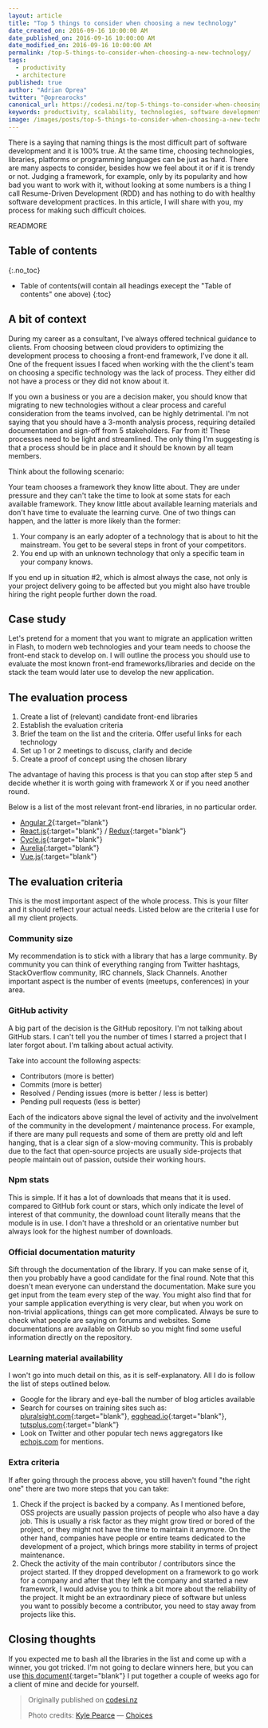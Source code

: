 ```yaml
---
layout: article
title: "Top 5 things to consider when choosing a new technology"
date_created_on: 2016-09-16 10:00:00 AM
date_published_on: 2016-09-16 10:00:00 AM
date_modified_on: 2016-09-16 10:00:00 AM
permalink: /top-5-things-to-consider-when-choosing-a-new-technology/
tags:
  - productivity
  - architecture
published: true
author: "Adrian Oprea"
twitter: "@oprearocks"
canonical_url: https://codesi.nz/top-5-things-to-consider-when-choosing-a-new-technology/
keywords: productivity, scalability, technologies, software development, recipes, javascript, reactjs, react, angular, angular2, aurelia, libraries, front-end
image: /images/posts/top-5-things-to-consider-when-choosing-a-new-technology/post.jpg
---
```


There is a saying that naming things is the most difficult part of software development and it is 100% true. At the same time, choosing technologies, libraries, platforms or programming languages can be just as hard.
There are many aspects to consider, besides how we feel about it or if it is trendy or not. Judging a framework, for example, only by its popularity and how bad you want to work with it, without looking at some numbers is a thing I call Resume-Driven Development (RDD) and has nothing to do with healthy software development practices. In this article, I will share with you, my process for making such difficult choices.

READMORE

## Table of contents
{:.no_toc}

* Table of contents(will contain all headings execept the "Table of contents" one above)
{:toc}

## A bit of context

During my career as a consultant, I've always offered technical guidance to clients. From choosing between cloud providers to optimizing the development process to choosing a front-end framework, I've done it all.
One of the frequent issues I faced when working with the the client's team on choosing a specific technology was the lack of process. They either did not have a process or they did not know about it.

If you own a business or you are a decision maker, you should know that migrating to new technologies without a clear process and careful consideration from the teams involved, can be highly detrimental.
I'm not saying that you should have a 3-month analysis process, requiring detailed documentation and sign-off from 5 stakeholders. Far from it! These processes need to be light and streamlined. The only thing I'm suggesting is that a process should be in place and it should be known by all team members.

Think about the following scenario:

Your team chooses a framework they know litte about. They are under pressure and they can't take the time to look at some stats for each available framework. They know little about available learning materials and don't have time to evaluate the learning curve. One of two things can happen, and the latter is more likely than the former:

1. Your company is an early adopter of a technology that is about to hit the mainstream. You get to be several steps in front of your competitors.
2. You end up with an unknown technology that only a specific team in your company knows.

If you end up in situation #2, which is almost always the case, not only is your project delivery going to be affected but you might also have trouble hiring the right people further down the road.

## Case study

Let's pretend for a moment that you want to migrate an application written in Flash, to modern web technologies and your team needs to choose the front-end stack to develop on.
I will outline the process you should use to evaluate the most known front-end frameworks/libraries and decide on the stack the team would later use to develop the new application.

## The evaluation process

1. Create a list of (relevant) candidate front-end libraries
2. Establish the evaluation criteria
3. Brief the team on the list and the criteria. Offer useful links for each technology
4. Set up 1 or 2 meetings to discuss, clarify and decide
5. Create a proof of concept using the chosen library

The advantage of having this process is that you can stop after step 5 and decide whether it is worth going with framework X or if you need another round.

Below is a list of the most relevant front-end libraries, in no particular order.

- [Angular 2](https://angular.io/ "Angular 2 official website"){:target="blank"}
- [React.js](https://facebook.github.io/react/ "React JS GitHub page"){:target="blank"} / [Redux](http://redux.js.org "Redux official website"){:target="blank"}
- [Cycle.js](http://cycle.js.org/ "Cycle.js official website"){:target="blank"}
- [Aurelia](http://aurelia.io/ "Aurelia.js official website"){:target="blank"}
- [Vue.js](http://vuejs.org/ "Vue.js official website"){:target="blank"}


## The evaluation criteria

This is the most important aspect of the whole process. This is your filter and it should reflect your actual needs. Listed below are the criteria I use for all my client projects.

### Community size

My recommendation is to stick with a library that has a large community. By community you can think of everything ranging from Twitter hashtags, StackOverflow community, IRC channels, Slack Channels.
Another important aspect is the number of events (meetups, conferences) in your area.

### GitHub activity

A big part of the decision is the GitHub repository. I'm not talking about GitHub stars. I can't tell you the number of times I starred a project that I later forgot about. I'm talking about actual activity.

Take into account the following aspects:

- Contributors (more is better)
- Commits (more is better)
- Resolved / Pending issues (more is better / less is better)
- Pending pull requests (less is better)

Each of the indicators above signal the level of activity and the involvelment of the community in the development / maintenance process. For example, if there are many pull requests and some of them are pretty old and left hanging, that is a clear sign of a slow-moving community. This is probably due to the fact that open-source projects are usually side-projects that people maintain out of passion, outside their working hours.

### Npm stats

This is simple. If it has a lot of downloads that means that it is used. compared to GitHub fork count or stars, which only indicate the level of interest of that community, the download count literally means that the module is in use. I don't have a threshold or an orientative number but always look for the highest number of downloads.

### Official documentation maturity

Sift through the documentation of the library. If you can make sense of it, then you probably have a good candidate for the final round. Note that this doesn't mean everyone can understand the documentation. Make sure you get input from the team every step of the way. You might also find that for your sample application everything is very clear, but when you work on non-trivial applications, things can get more complicated. Always be sure to check what people are saying on forums and websites. Some documentations are available on GitHub so you might find some useful information directly on the repository.

### Learning material availability

I won't go into much detail on this, as it is self-explanatory. All I do is follow the list of steps outlined below.

- Google for the library and eye-ball the number of blog articles available
- Search for courses on training sites such as: [pluralsight.com](http://pluralsight.com "Link to Pluralsight website"){:target="blank"}, [egghead.io](http://egghead.io "Link to Egghead.io website"){:target="blank"}, [tutsplus.com](http://tutsplus.com "Link to Tutsplus.com website"){:target="blank"}
- Look on Twitter and other popular tech news aggregators like [echojs.com]() for mentions.


### Extra criteria

If after going through the process above, you still haven't found "the right one" there are two more steps that you can take:

1. Check if the project is backed by a company. As I mentioned before, OSS projects are usually passion projects of people who also have a day job. This is usually a risk factor as they might grow tired or bored of the project, or they might not have the time to maintain it anymore. On the other hand, companies have people or entire teams dedicated to the development of a project, which brings more stability in terms of project maintenance.
2. Check the activity of the main contributor / contributors since the project started. If they dropped development on a framework to go work for a company and after that they left the company and started a new framework, I would advise you to think a bit more about the reliability of the project. It might be an extraordinary piece of software but unless you want to possibly become a contributor, you need to stay away from projects like this.

## Closing thoughts

If you expected me to bash all the libraries in the list and come up with a winner, you got tricked. I'm not going to declare winners here, but you can use [this document](/resources/frontend_libraries_comparison.pdf){:target="blank"} I put together a couple of weeks ago for a client of mine and decide for yourself.

> Originally published on [codesi.nz](https://codesi.nz/top-5-things-to-consider-when-choosing-a-new-technology/)
>
> Photo credits:
> [Kyle Pearce](https://www.flickr.com/photos/keepitsurreal/) &mdash; [Choices](https://flic.kr/p/aiJFxH)

